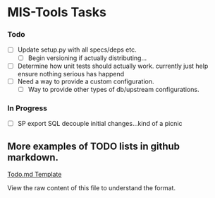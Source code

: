 # MIS-Tools Tasks 


### Todo

- [ ] Update setup.py with all specs/deps etc.
  - [ ] Begin versioning if actually distributing...
- [ ] Determine how unit tests should actually work. currently just help ensure nothing serious has happend
- [ ] Need a way to provide a custom configuration.
  - [ ] Way to provide other types of db/upstream configurations.

### In Progress

- [ ] SP export SQL decouple initial changes...kind of a picnic

## More examples of TODO lists in github markdown.

[Todo.md Template](https://github.com/todomd/todo.md/blob/master/TODO.md)

View the raw content of this file to understand the format.
